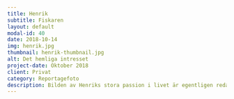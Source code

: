 ```yaml
---
title: Henrik
subtitle: Fiskaren
layout: default
modal-id: 40
date: 2018-10-14
img: henrik.jpg
thumbnail: henrik-thumbnail.jpg
alt: Det hemliga intresset
project-date: Oktober 2018
client: Privat
category: Reportagefoto
description: Bilden av Henriks stora passion i livet är egentligen redan tagen. Det finns en gulnad framkallning av en 4-årig pojke med fiskeväskan i ena handen och pappa i den andra. Sen dess har han varit biten. Med åren har spänningsmomentet – den kittlande förhoppningen att det ska nappa –  utökats med den avkopplande tystnaden och tid för sig själv. </br></br>Ur väskan med alla drag plockar han oftast fram jiggen vars framtunga konstruktion är tänkt för ett ömsom fallande, ömsom ryckande fiske, där man känner huggen direkt. Flugorna luftar han gärna också men det blir främst under särskilda fiskeresor, ungefär en gång per år.</br></br>Henrik beskriver sig själv som en bekväm fiskare. Han väljer fisketid på dygnet utifrån när han vill koppla av – inte när fisken hugger som mest. Ett lyckosamt isfiske i bister kyla byter han därför mot en vacker sommarkväll utan napp.</br></br>Även om det bästa fisket i närområdet är gäddfiske kring Ingemarsö brukar vardagsfisket bli från klipporna i Brunnsviken. Det händer även att Henrik, tillsammans med sin far, packar spöna i familjens båt för att dra ut på tur. Häromåret återbesökte de till exempel platsen där den där 4-åringen stod.
---
```

